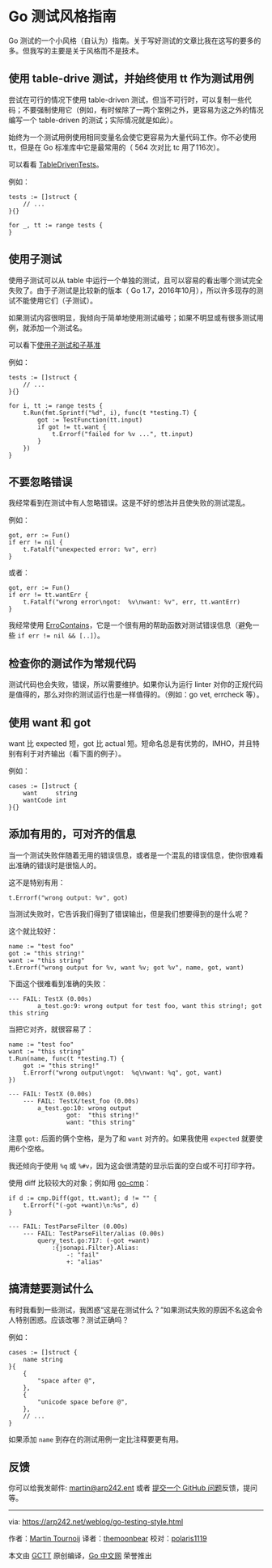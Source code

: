 # Go 测试风格指南

Go 测试的一个小风格（自认为）指南。关于写好测试的文章比我在这写的要多的多。但我写的主要是关于风格而不是技术。

## 使用 table-drive 测试，并始终使用 tt 作为测试用例

尝试在可行的情况下使用 table-driven 测试，但当不可行时，可以复制一些代码；不要强制使用它（例如，有时候除了一两个案例之外，更容易为这之外的情况编写一个 table-driven 的测试；实际情况就是如此）。

始终为一个测试用例使用相同变量名会使它更容易为大量代码工作。你不必使用 tt，但是在 Go 标准库中它是最常用的（ 564 次对比 tc 用了116次）。

可以看看 [TableDrivenTests](https://github.com/golang/go/wiki/TableDrivenTests)。

例如：

```
tests := []struct {
	// ...
}{}

for _, tt := range tests {
}
```

## 使用子测试

使用子测试可以从 table 中运行一个单独的测试，且可以容易的看出哪个测试完全失败了。由于子测试是比较新的版本（ Go 1.7，2016年10月），所以许多现存的测试不能使用它们（子测试）。

如果测试内容很明显，我倾向于简单地使用测试编号；如果不明显或有很多测试用例，就添加一个测试名。

可以看下[使用子测试和子基准](https://blog.golang.org/subtests)

例如：

```
tests := []struct {
	// ...
}{}

for i, tt := range tests {
	t.Run(fmt.Sprintf("%d", i), func(t *testing.T) {
		got := TestFunction(tt.input)
		if got != tt.want {
			t.Errorf("failed for %v ...", tt.input)
		}
	})
}
```

## 不要忽略错误

我经常看到在测试中有人忽略错误。这是不好的想法并且使失败的测试混乱。

例如：

```
got, err := Fun()
if err != nil {
    t.Fatalf("unexpected error: %v", err)
}
```

或者：

```
got, err := Fun()
if err != tt.wantErr {
    t.Fatalf("wrong error\ngot:  %v\nwant: %v", err, tt.wantErr)
}
```

我经常使用 [ErroContains](https://github.com/Teamwork/test/blob/859eda3cd87ed7713df79c5bb2b2a90601ad0524/test.go#L13-L26)，它是一个很有用的帮助函数对测试错误信息（避免一些 `if err != nil && [..]`）。

## 检查你的测试作为常规代码

测试代码也会失败，错误，所以需要维护。如果你认为运行 linter 对你的正规代码是值得的，那么对你的测试运行也是一样值得的。（例如：go vet, errcheck 等）。

## 使用 want 和 got

want 比 expected 短，got 比 actual 短。短命名总是有优势的，IMHO，并且特别有利于对齐输出（看下面的例子）。

例如：

```
cases := []struct {
    want     string
    wantCode int
}{}
```

## 添加有用的，可对齐的信息

当一个测试失败伴随着无用的错误信息，或者是一个混乱的错误信息，使你很难看出准确的错误时是很恼人的。

这不是特别有用：

```
t.Errorf("wrong output: %v", got)
```

当测试失败时，它告诉我们得到了错误输出，但是我们想要得到的是什么呢？

这个就比较好：

```
name := "test foo"
got := "this string!"
want := "this string"
t.Errorf("wrong output for %v, want %v; got %v", name, got, want)
```

下面这个很难看到准确的失败：

```
--- FAIL: TestX (0.00s)
		a_test.go:9: wrong output for test foo, want this string!; got this string
```

当把它对齐，就很容易了：

```
name := "test foo"
want := "this string"
t.Run(name, func(t *testing.T) {
    got := "this string!"
    t.Errorf("wrong output\ngot:  %q\nwant: %q", got, want)
})
```

```
--- FAIL: TestX (0.00s)
	--- FAIL: TestX/test_foo (0.00s)
		a_test.go:10: wrong output
				got:  "this string!"
				want: "this string"
```

注意 `got:` 后面的俩个空格，是为了和 `want` 对齐的。如果我使用 `expected` 就要使用6个空格。

我还倾向于使用 `%q` 或 `%#v`，因为这会很清楚的显示后面的空白或不可打印字符。

使用 diff 比较较大的对象；例如用 [go-cmp](https://github.com/google/go-cmp)：

```
if d := cmp.Diff(got, tt.want); d != "" {
	t.Errorf("(-got +want)\n:%s", d)
}
```

```
--- FAIL: TestParseFilter (0.00s)
	--- FAIL: TestParseFilter/alias (0.00s)
		query_test.go:717: (-got +want)
			:{jsonapi.Filter}.Alias:
				-: "fail"
				+: "alias"

```

## 搞清楚要测试什么

有时我看到一些测试，我困惑“这是在测试什么？”如果测试失败的原因不名这会令人特别困惑。应该改哪？测试正确吗？

例如：

```
cases := []struct {
	name string
}{
	{
		"space after @",
	},
	{
		"unicode space before @",
	},
	// ...
}
```

如果添加 `name` 到存在的测试用例一定比注释要更有用。

## 反馈

你可以给我发邮件: [martin@arp242.ent](martin@arp242.net) 或者 [提交一个 GitHub 问题](https://github.com/Carpetsmoker/arp242.net/issues/new)反馈，提问等。

----------------

via: https://arp242.net/weblog/go-testing-style.html

作者：[Martin Tournoij](https://arp242.net/)
译者：[themoonbear](https://github.com/themoonbear)
校对：[polaris1119](https://github.com/polaris1119)

本文由 [GCTT](https://github.com/studygolang/GCTT) 原创编译，[Go 中文网](https://studygolang.com/) 荣誉推出